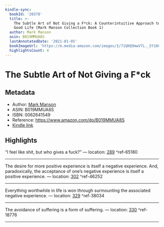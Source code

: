 ```yaml
---
kindle-sync:
  bookId: '20378'
  title: >-
    The Subtle Art of Not Giving a F*ck: A Counterintuitive Approach to Living a
    Good Life (Mark Manson Collection Book 1)
  author: Mark Manson
  asin: B019MMUA8S
  lastAnnotatedDate: '2021-01-05'
  bookImageUrl: 'https://m.media-amazon.com/images/I/71QKQ9mwV7L._SY160.jpg'
  highlightsCount: 4
---
```

# The Subtle Art of Not Giving a F*ck
## Metadata
* Author: [Mark Manson](https://www.amazon.comundefined)
* ASIN: B019MMUA8S
* ISBN: 0062641549
* Reference: https://www.amazon.com/dp/B019MMUA8S
* [Kindle link](kindle://book?action=open&asin=B019MMUA8S)

## Highlights
“I feel like shit, but who gives a fuck?” — location: [289](kindle://book?action=open&asin=B019MMUA8S&location=289) ^ref-65180

---
The desire for more positive experience is itself a negative experience. And, paradoxically, the acceptance of one’s negative experience is itself a positive experience. — location: [302](kindle://book?action=open&asin=B019MMUA8S&location=302) ^ref-46252

---
Everything worthwhile in life is won through surmounting the associated negative experience. — location: [329](kindle://book?action=open&asin=B019MMUA8S&location=329) ^ref-38034

---
The avoidance of suffering is a form of suffering. — location: [330](kindle://book?action=open&asin=B019MMUA8S&location=330) ^ref-18776

---
